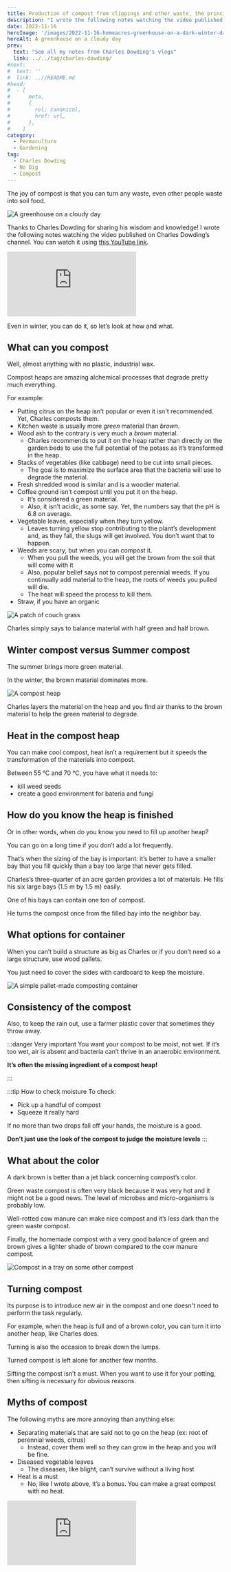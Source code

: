 ```yaml
---
title: Production of compost from clippings and other waste, the principles and some results, by Charles Dowding
description: "I wrote the following notes watching the video published on Charles Dowding's channel"
date: 2022-11-16
heroImage: '/images/2022-11-16-homeacres-greenhouse-on-a-dark-winter-day.jpg'
heroAlt: A greenhouse on a cloudy day
prev:
  text: "See all my notes from Charles Dowding's vlogs"
  link: ../../tag/charles-dowding/
#next:
#  text: ''
#  link: ..//README.md
#head:
#  - [
#      meta,
#      {
#        rel: canonical,
#        href: url,
#      },
#    ]
category:
  - Permaculture
  - Gardening
tag:
  - Charles Dowding
  - No Dig
  - Compost
---
```


The joy of compost is that you can turn any waste, even other people waste into soil food.

![A greenhouse on a cloudy day](./images/2022-11-16-homeacres-greenhouse-on-a-dark-winter-day.jpg 'Homeacres greenhouse on a dark winter day. Credits: image taken from Charles Dowding’s vlog')

Thanks to Charles Dowding for sharing his wisdom and knowledge!
I wrote the following notes watching the video published on Charles Dowding’s channel.
You can watch it using [this YouTube link](https://www.youtube.com/watch?v=Kf6CGj7xpFE).

<!-- markdownlint-disable MD033 -->
<iframe class="newsletter-embed" src="https://thetooltip.substack.com/embed" frameborder="0" scrolling="no"></iframe>

Even in winter, you can do it, so let’s look at how and what.

## What can you compost

Well, almost anything with no plastic, industrial wax.

Compost heaps are amazing alchemical processes that degrade pretty much everything.

For example:

- Putting citrus on the heap isn’t popular or even it isn't recommended. Yet, Charles composts them.
- Kitchen waste is usually more _green_ material than _brown_.
- Wood ash to the contrary is very much a _brown_ material.
  - Charles recommends to put it on the heap rather than directly on the garden beds to use the full potential of the potass as it’s transformed in the heap.
- Stacks of vegetables (like cabbage) need to be cut into small pieces.
  - The goal is to maximize the surface area that the bacteria will use to degrade the material.
- Fresh shredded wood is similar and is a woodier material.
- Coffee ground isn’t compost until you put it on the heap.
  - It’s considered a green material.
  - Also, it isn’t acidic, as some say. Yet, the numbers say that the pH is 6.8 on average.
- Vegetable leaves, especially when they turn yellow.
  - Leaves turning yellow stop contributing to the plant’s development and, as they fall, the slugs will get involved. You don’t want that to happen.
- Weeds are scary, but when you can compost it.
  - When you pull the weeds, you will get the brown from the soil that will come with it
  - Also, popular belief says not to compost perennial weeds. If you continually add material to the heap, the roots of weeds you pulled will die.
  - The heat will speed the process to kill them.
- Straw, if you have an organic

![A patch of couch grass](./images/a-patch-of-couchgrass.jpg 'Charles holds a patch of couch grass still very well alive that will go on the heap. Credits: image taken from Charles Dowding’s vlog')

Charles simply says to balance material with half green and half brown.

## Winter compost versus Summer compost

The summer brings more green material.

In the winter, the brown material dominates more.

![A compost heap](./images/a-compost-heap.jpg 'A winter compost heap during shooting the vlog in February 2017. Credits: image taken from Charles Dowding’s vlog')

Charles layers the material on the heap and you find air thanks to the brown material to help the green material to degrade.

## Heat in the compost heap

You can make cool compost, heat isn’t a requirement but it speeds the transformation of the materials into compost.

Between 55 °C and 70 °C, you have what it needs to:

- kill weed seeds
- create a good environment for bateria and fungi

## How do you know the heap is finished

Or in other words, when do you know you need to fill up another heap?

You can go on a long time if you don’t add a lot frequently.

That’s when the sizing of the bay is important: it’s better to have a smaller bay that you fill quickly than a bay too large that never gets filled.

Charles’s three-quarter of an acre garden provides a lot of materials. He fills his six large bays (1.5 m by 1.5 m) easily.

One of his bays can contain one ton of compost.

He turns the compost once from the filled bay into the neighbor bay.

## What options for container

When you can’t build a structure as big as Charles or if you don’t need so a large structure, use wood pallets.

You just need to cover the sides with cardboard to keep the moisture.

![A simple pallet-made composting container](./images/simple-composting-container.jpg 'A pallet-made compost heap. Simple and free. Credits: image taken from Charles Dowding’s vlog')

## Consistency of the compost

Also, to keep the rain out, use a farmer plastic cover that sometimes they throw away.

:::danger Very important
You want your compost to be moist, not wet. If it’s too wet, air is absent and bacteria can’t thrive in an anaerobic environment.

**It’s often the missing ingredient of a compost heap!**

:::

:::tip How to check moisture
To check:

- Pick up a handful of compost
- Squeeze it really hard

If no more than two drops fall off your hands, the moisture is a good.

**Don’t just use the look of the compost to judge the moisture levels**
:::

## What about the color

A dark brown is better than a jet black concerning compost’s color.

Green waste compost is often very black because it was very hot and it might not be a good news. The level of microbes and micro-organisms is probably low.

Well-rotted cow manure can make nice compost and it’s less dark than the green waste compost.

Finally, the homemade compost with a very good balance of green and brown gives a lighter shade of brown compared to the cow manure compost.

![Compost in a tray on some other compost](./images/dark-brown-vs-jet-black-compost.jpg 'A dark brown is better than a jet black concerning the compost’s color. Credits: image taken from Charles Dowding’s vlog')

## Turning compost

Its purpose is to introduce new air in the compost and one doesn't need to perform the task regularly.

For example, when the heap is full and of a brown color, you can turn it into another heap, like Charles does.

Turning is also the occasion to break down the lumps.

Turned compost is left alone for another few months.

Sifting the compost isn’t a must. When you want to use it for your potting, then sifting is necessary for obvious reasons.

## Myths of compost

The following myths are more annoying than anything else:

- Separating materials that are said not to go on the heap (ex: root of perennial weeds, citrus)
  - Instead, cover them well so they can grow in the heap and you will be fine.
- Diseased vegetable leaves
  - The diseases, like blight, can’t survive without a living host
- Heat is a must
  - No, like I wrote above, it’s a bonus. You can make a great compost with no heat.

<!-- markdownlint-disable MD033 -->
<iframe class="newsletter-embed" src="https://thetooltip.substack.com/embed" frameborder="0" scrolling="no"></iframe>
